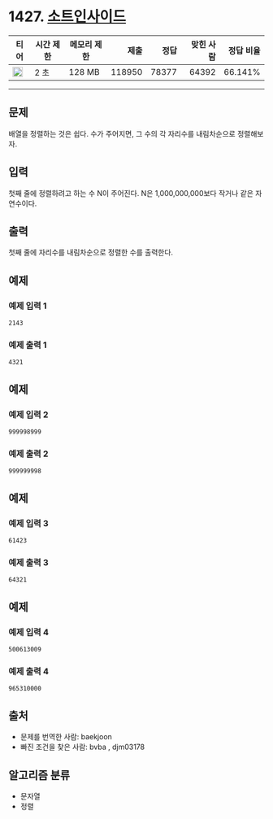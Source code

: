 # 1427. [소트인사이드](https://www.acmicpc.net/problem/1427)

| 티어                                                                 | 시간 제한 | 메모리 제한 |   제출 |  정답 | 맞힌 사람 | 정답 비율 |
| -------------------------------------------------------------------- | --------- | ----------- | -----: | ----: | --------: | --------: |
| <img src="https://static.solved.ac/tier_small/6.svg" width="20px" /> | 2 초      | 128 MB      | 118950 | 78377 |     64392 |   66.141% |

---

## 문제

배열을 정렬하는 것은 쉽다. 수가 주어지면, 그 수의 각 자리수를 내림차순으로 정렬해보자.

## 입력

첫째 줄에 정렬하려고 하는 수 N이 주어진다. N은 1,000,000,000보다 작거나 같은 자연수이다.

## 출력

첫째 줄에 자리수를 내림차순으로 정렬한 수를 출력한다.

## 예제

### 예제 입력 1

```
2143
```

### 예제 출력 1

```
4321
```

## 예제

### 예제 입력 2

```
999998999
```

### 예제 출력 2

```
999999998
```

## 예제

### 예제 입력 3

```
61423
```

### 예제 출력 3

```
64321
```

## 예제

### 예제 입력 4

```
500613009
```

### 예제 출력 4

```
965310000
```

## 출처

- 문제를 번역한 사람: baekjoon
- 빠진 조건을 찾은 사람: bvba , djm03178

## 알고리즘 분류

- 문자열
- 정렬
